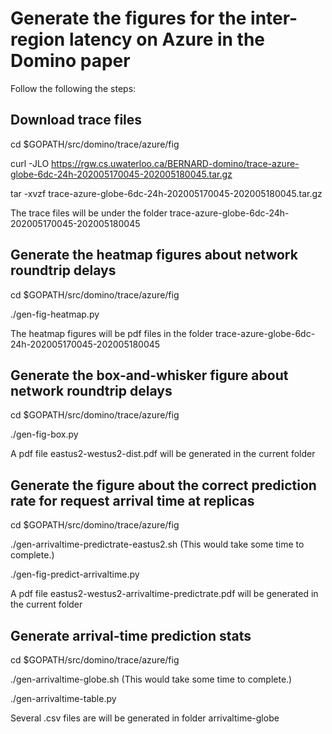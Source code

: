 # Generate the figures for the inter-region latency on Azure in the Domino paper

Follow the following the steps:

## Download trace files

cd $GOPATH/src/domino/trace/azure/fig

curl -JLO https://rgw.cs.uwaterloo.ca/BERNARD-domino/trace-azure-globe-6dc-24h-202005170045-202005180045.tar.gz

tar -xvzf trace-azure-globe-6dc-24h-202005170045-202005180045.tar.gz

The trace files will be under the folder trace-azure-globe-6dc-24h-202005170045-202005180045

## Generate the heatmap figures about network roundtrip delays

cd $GOPATH/src/domino/trace/azure/fig

./gen-fig-heatmap.py

The heatmap figures will be pdf files in the folder trace-azure-globe-6dc-24h-202005170045-202005180045

## Generate the box-and-whisker figure about network roundtrip delays

cd $GOPATH/src/domino/trace/azure/fig

./gen-fig-box.py

A pdf file eastus2-westus2-dist.pdf will be generated in the current folder

## Generate the figure about the correct prediction rate for request arrival time at replicas

cd $GOPATH/src/domino/trace/azure/fig

./gen-arrivaltime-predictrate-eastus2.sh
(This would take some time to complete.)

./gen-fig-predict-arrivaltime.py

A pdf file eastus2-westus2-arrivaltime-predictrate.pdf will be generated in the current folder

## Generate arrival-time prediction stats 

cd $GOPATH/src/domino/trace/azure/fig

./gen-arrivaltime-globe.sh
(This would take some time to complete.)

./gen-arrivaltime-table.py

Several .csv files are will be generated in folder arrivaltime-globe
